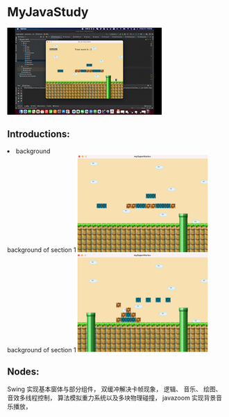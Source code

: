 # MyJavaStudy
![game eg](https://github.com/ste2an/MyJavaStudy/blob/main/supermario/src/intro/finished.gif)

## Introductions:
<li> background </li>
background of section 1
<img src="https://github.com/ste2an/MyJavaStudy/blob/main/supermario/src/intro/bg1.png" width="300">
<br>
background of section 1
<img src="https://github.com/ste2an/MyJavaStudy/blob/main/supermario/src/intro/bg2.png" width="300">


## Nodes:
Swing  实现基本窗体与部分组件，
双缓冲解决卡帧现象，
逻辑、 音乐、 绘图、 音效多线程控制，
算法模拟重力系统以及多块物理碰撞，
javazoom 实现背景音乐播放，
